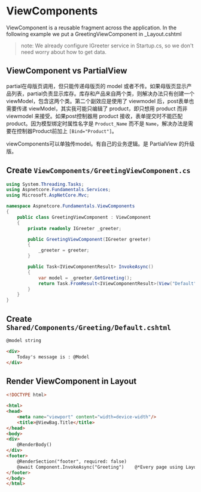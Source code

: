 # ViewComponents

ViewComponent is a reusable fragment across the application. In the following example we put a GreetingViewComponent in _Layout.cshtml

> note: We already configure IGreeter service in Startup.cs, so we don't need worry about how to get data.

## ViewComponent vs PartialView

partial在母版页调用，但只能传递母版页的 model 或者不传。如果母版页显示产品列表，partial负责显示库存。库存和产品来自两个类，则解决办法只有创建一个 viewModel，包含这两个类。第二个副效应是使用了 viewmodel 后，post表单也需要传递 viewModel，其实我可能只编辑了 product，即只想用 product 而非 viewmodel 来接受。如果post控制器用 product 接收，表单提交时不能匹配 product。因为模型绑定时属性名字是 `Product_Name` 而不是 `Name`，解决办法是需要在控制器Product前加上 `[Bind="Product"]`。

viewComponents可以单独传model。有自己的业务逻辑。是 PartialView 的升级版。

## Create `ViewComponents/GreetingViewComponent.cs`

```csharp
using System.Threading.Tasks;
using Aspnetcore.Fundamentals.Services;
using Microsoft.AspNetCore.Mvc;

namespace Aspnetcore.Fundamentals.ViewComponents
{
    public class GreetingViewComponent : ViewComponent
    {
        private readonly IGreeter _greeter;

        public GreetingViewComponent(IGreeter greeter)
        {
            _greeter = greeter;
        }

        public Task<IViewComponentResult> InvokeAsync()
        {
            var model = _greeter.GetGreeting();
            return Task.FromResult<IViewComponentResult>(View("Default", model));
        }
    }
}
```

## Create `Shared/Components/Greeting/Default.cshtml`

```html
@model string

<div>
    Today's message is : @Model
</div>
```

## Render ViewComponent in Layout

```html
<!DOCTYPE html>

<html>
<head>
    <meta name="viewport" content="width=device-width"/>
    <title>@ViewBag.Title</title>
</head>
<body>
<div>
    @RenderBody()
</div>
<footer>
    @RenderSection("footer", required: false)
    @await Component.InvokeAsync("Greeting")    @*Every page using Layout should see it*@
</footer>
</body>
</html>
```
